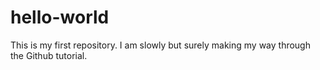 # hello-world
This is my first repository. I am slowly but surely making my way through the Github tutorial. 
